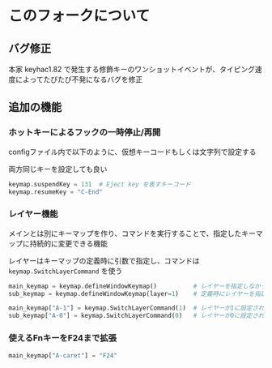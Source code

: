 # このフォークについて

## バグ修正

本家 keyhac1.82 で発生する修飾キーのワンショットイベントが、タイピング速度によってたびたび不発になるバグを修正

## 追加の機能

### ホットキーによるフックの一時停止/再開

configファイル内で以下のように、仮想キーコードもしくは文字列で設定する

両方同じキーを設定しても良い

```python
keymap.suspendKey = 131  # Eject key を表すキーコード
keymap.resumeKey = "C-End"
```

### レイヤー機能

メインとは別にキーマップを作り、コマンドを実行することで、指定したキーマップに持続的に変更できる機能

レイヤーはキーマップの定義時に引数で指定し、コマンドは `keymap.SwitchLayerCommand` を使う

```python
main_keymap = keymap.defineWindowKeymap()          # レイヤーを指定しなかった場合、layer=0 になる
sub_keymap = keymap.defineWindowKeymap(layer=1)    # 定義時にレイヤーを指定

main_keymap["A-1"] = keymap.SwitchLayerCommand(1)  # レイヤーが1に設定されたキーマップに変更
sub_keymap["A-0"] = keymap.SwitchLayerCommand(0)   # レイヤーが0に設定されたキーマップに変更
```
### 使えるFnキーをF24まで拡張

```python
main_keymap["A-caret"] = "F24"
```
